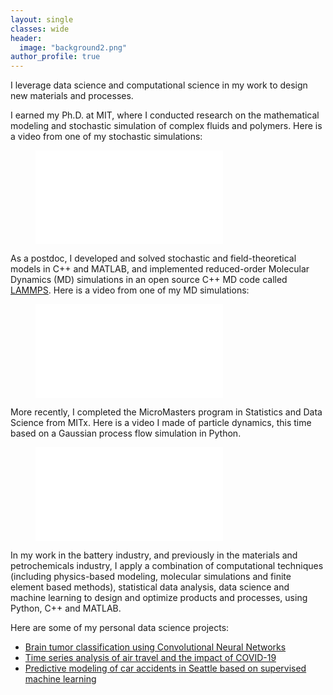 ```yaml
---
layout: single
classes: wide
header:
  image: "background2.png"
author_profile: true
---
```


I leverage data science and computational science in my work to design new materials and processes.  

I earned my Ph.D. at MIT, where I conducted research on the mathematical modeling and stochastic simulation of complex fluids and polymers. Here is a video from one of my stochastic simulations:

<div class="video">
    <figure style="width: 400px" class="align-center">
        <iframe src="//www.youtube.com/embed/ZdjoFG8iMJg" frameborder="0"></iframe>
    </figure>
</div>

As a postdoc, I developed and solved stochastic and field-theoretical models in C++ and MATLAB, and implemented reduced-order Molecular Dynamics (MD) simulations in an open source C++ MD code called [LAMMPS](https://www.lammps.org/). Here is a video from one of my MD simulations:

<div class="video">
    <figure style="width: 400px" class="align-center">
        <iframe src="//www.youtube.com/embed/3zoMJs3IeZY" frameborder="0"></iframe>
    </figure>
</div>

More recently, I completed the MicroMasters program in Statistics and Data Science from MITx. Here is a video I made of particle dynamics, this time based on a Gaussian process flow simulation in Python.

<div class="video">
    <figure style="width: 400px" class="align-center">
        <iframe src="//www.youtube.com/embed/qZxby-lWuBU" frameborder="0"></iframe>
    </figure>
</div>


In my work in the battery industry, and previously in the materials and petrochemicals industry, I apply a combination of computational techniques (including physics-based modeling, molecular simulations and finite element based methods), statistical data analysis, data science and machine learning to design and optimize products and processes, using Python, C++ and MATLAB. 

Here are some of my personal data science projects:

- [Brain tumor classification using Convolutional Neural Networks](https://www.linkedin.com/pulse/deep-learning-brain-tumor-classification-aruna-mohan/)
- [Time series analysis of air travel and the impact of COVID-19](https://www.linkedin.com/pulse/time-series-analysis-air-travel-impact-covid-19-aruna-mohan/)
- [Predictive modeling of car accidents in Seattle based on supervised machine learning](https://www.linkedin.com/pulse/predictive-modeling-car-accidents-seattle-aruna-mohan/)



